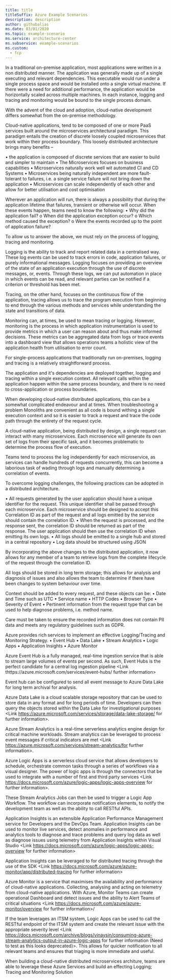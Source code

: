 ```yaml
---
title: title
titleSuffix: Azure Example Scenarios
description: description
author: githubalias
ms.date: 03/01/2020
ms.topic: example-scenario
ms.service: architecture-center
ms.subservice: example-scenarios
ms.custom:
  - fcp
---
```

In a traditional on-premise application, most applications were written in a non distributed manner. The application was generally made up of a single executing and relevant dependencies. This executable would run under a single process space and would be installed onto a single virtual machine. If there were a need for additional performance, the application would be horizontally scaled across multiple machines. In each instance, logging and tracing and monitoring would be bound to the single process domain. 

With the advent of the cloud and adoption, cloud-native development differs somewhat from the on-premise methodology.

Cloud-native applications, tend to be composed of one or more PaaS services built around the microservices architectural paradigm. This paradigm entails the creation of discrete loosely coupled microservices that work within their process boundary. This loosely distributed architecture brings many benefits – 

•	the application is composed of discrete services that are easier to build and simpler to maintain
•	The Microservices focuses on business capabilities
•	Microservices naturally work well wit automated CI and CD Systems
•	Microservices being naturally independent are more fault-tolerant to failures, i.e. a single service failure will not bring down the application
•	Microservices can scale independently of each other and allow for better utilisation and cost optimisation

Wherever an application will run, there is always a possibility that during the application lifetime that failures, transient or otherwise will occur. When these events happen, teams need to know the following:
•	Why did the application fail? 
o	When did the application exception occur?
o	Which method caused the exception?
o	Were the events recorded up to the point of application failure?

To allow us to answer the above, we must rely on the process of logging, tracing and monitoring.

Logging is the ability to track and report related data in a centralised way. These log events can be used to track errors in code, application failures, or purely informational messages. Logging focuses on providing an overview of the state of an application execution through the use of discrete messages, or, events. Through these logs, we can put automation in place in which events can be read, and relevant parties can be notified if a criterion or threshold has been met.

Tracing, on the other hand, focuses on the continuous flow of the application, tracing allows us to trace the program execution from beginning to end through the various methods and services while understanding the state and transitions of data.

Monitoring can, at times, be used to mean tracing or logging. However, monitoring is the process in which application instrumentation is used to provide metrics in which a user can reason about and thus make informed decisions. These metrics can be aggregated data from logs or trace events into a dashboard view that allows operations teams a holistic view of the application health from utilisation to error count.

For single-process applications that traditionally run on-premises, logging and tracing is a relatively straightforward process. 

The application and it's dependencies are deployed together, logging and tracing within a single execution context. All relevant calls within the application happen within the same process boundary, and there is no need to cross-application or process boundaries.

When developing cloud-native distributed applications, this can be a somewhat complicated endeavour and at times. When troubleshooting a problem Monoliths are convenient as all code is bound withing a single execution context and so it is easier to track a request and trace the code path through the entirety of the request cycle. 

A cloud-native application, being distributed by design, a single request can interact with many microservices. Each microservice will generate its own set of logs from their specific task, and it becomes problematic to determine the process flow of execution.

Teams tend to process the log independently for each microservice, as services can handle hundreds of requests concurrently, this can become a laborious task of wading through logs and manually determining a correlation of events.

To overcome logging challenges, the following practices can be adopted in a distributed architecture.

•	All requests generated by the user application should have a unique identifier for the request. This unique identifier shall be passed through each microservice. Each microservice should be designed to accept this Correlation ID as part of the request and all logs emitted by the service should contain the correlation ID.
•	When the request is processed, and the response sent, the correlation ID should be returned as part of the response. The user application should then use the correlation ID when emitting its own logs.
•	All logs should be emitted to a single hub and stored in a central repository
•	Log data should be structured using JSON 

By incorporating the above changes to the distributed application, it now allows for any member of a team to retrieve logs from the complete lifecycle of the request through the correlation ID. 

All logs should be stored in long term storage; this allows for analysis and diagnosis of issues and also allows the team to determine if there have been changes to system behaviour over time.

Context should be added to every request, and these objects can be:
•	Date and Time such as UTC
•	Service name
•	HTTP Codes
•	Browser Type
•	Severity of Event
•	Pertinent information from the request type that can be used to help diagnose problems, i.e. method name.

Care must be taken to ensure the recorded information does not contain PII data and meets any regulatory guidelines such as GDPR.

Azure provides rich services to implement an effective Logging/Tracing and Monitoring Strategy.
•	Event Hub
•	Data Lake
•	Stream Analytics
•	Logic Apps
•	Application Insights
•	Azure Monitor

Azure Event Hub is a fully managed, real-time ingestion service that is able to stream large volumes of events per second. As such, Event Hubs is the perfect candidate for a central log ingestion pipeline <Link thttps://azure.microsoft.com/services/event-hubs/ further information> 

Event hub can be configured to send all event message to Azure Data Lake for long term archival for analysis.

Azure Data Lake is a cloud scalable storage repository that can be used to store data in any format and for long periods of time. Developers can then query the objects stored within the Data Lake for investigational purposes <Link https://azure.microsoft.com/services/storage/data-lake-storage/ for further information>.

Azure Stream Analytics is a real-time serverless analytics engine design for critical machine workloads. Stream analytics can be leveraged to process event messages if critical indicators are met <Link https://azure.microsoft.com/services/stream-analytics/for further information>. 

Azure Logic Apps is a serverless cloud service that allows developers to schedule, orchestrate common tasks through a series of workflows via a visual designer. The power of logic apps is through the connectors that be used to integrate with a number of first and third party services <Link https://docs.microsoft.com/azure/logic-apps/logic-apps-overview for further information>.

These Stream Analytics Jobs can then be used to trigger a Logic App Workflow. The workflow can incorporate notification elements, to notify the development team as well as the ability to call RESTful APIs. 

Application Insights is an extensible Application Performance Management service for Developers and the DevOps Team. Application Insights can be used to monitor live services, detect anomalies in performance and analytics tools to diagnose and trace problems and query log data as well as diagnose issues using telemetry from Application Insights within Visual Studio <Link https://docs.microsoft.com/azure/logic-apps/logic-apps-overview for further information>

Application Insights can be leveraged to for distributed tracing through the use of the SDK <Link https://docs.microsoft.com/azure/azure-monitor/app/distributed-tracing for further information>

Azure Monitor is a service that maximises the availability and performance of cloud-native applications. Collecting, analysing and acting on telemetry from cloud-native applications. With Azure, Monitor Teams can create operational Dashboard and detect issues and the ability to Alert Teams of critical situations <Link https://docs.microsoft.com/azure/azure-monitor/overview for further information>/

If the team leverages an ITSM system, Logic Apps can be used to call the RESTful endpoint of the ITSM system and create the relevant issue with the appropriate severity level <Link https://docs.microsoft.com/archive/blogs/vinaysin/consuming-azure-stream-analytics-output-in-azure-logic-apps for further information (Need to test as this looks deprecated)>. This allows for quicker notification to all relevant teams and ensures that triaging is more immediate and useful.

When building a cloud-native distributed microservices architure, teams are able to leverage these Azure Services and build an effecting Logging; Tracing and Monitoring Solution